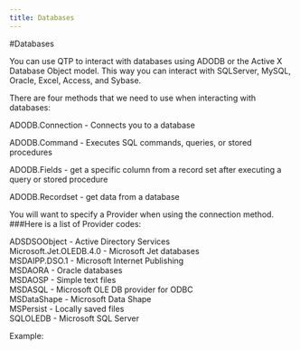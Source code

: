 ```yaml
---
title: Databases
---
```


#Databases

You can use QTP to interact with databases using ADODB or the Active X Database Object model. This way you can interact with SQLServer, MySQL, Oracle, Excel, Access, and Sybase.

There are four methods that we need to use when interacting with databases:

ADODB.Connection - Connects you to a database

ADODB.Command - Executes  SQL commands, queries, or stored procedures

ADODB.Fields - get a specific column from a record set after executing a query or stored procedure

ADODB.Recordset - get data from a database

You will want to specify a Provider when using the connection method. 
###Here is a list of Provider codes:

ADSDSOObject -	Active Directory Services <br />
Microsoft.Jet.OLEDB.4.0	- Microsoft Jet databases <br />
MSDAIPP.DSO.1	- Microsoft Internet Publishing <br />
MSDAORA	- Oracle databases <br />
MSDAOSP	- Simple text files <br />
MSDASQL	- Microsoft OLE DB provider for ODBC <br />
MSDataShape	- Microsoft Data Shape <br />
MSPersist	- Locally saved files <br />
SQLOLEDB	- Microsoft SQL Server <br />

Example:

